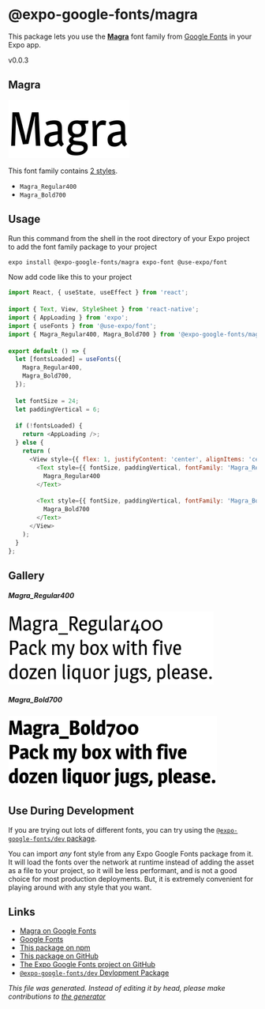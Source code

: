 # @expo-google-fonts/magra

This package lets you use the [**Magra**](https://fonts.google.com/specimen/Magra) font family from [Google Fonts](https://fonts.google.com/) in your Expo app.

v0.0.3

## Magra

![Magra](./font-family.png)

This font family contains [2 styles](#gallery).

- `Magra_Regular400`
- `Magra_Bold700`

## Usage

Run this command from the shell in the root directory of your Expo project to add the font family package to your project
```sh
expo install @expo-google-fonts/magra expo-font @use-expo/font
```

Now add code like this to your project
```js
import React, { useState, useEffect } from 'react';

import { Text, View, StyleSheet } from 'react-native';
import { AppLoading } from 'expo';
import { useFonts } from '@use-expo/font';
import { Magra_Regular400, Magra_Bold700 } from '@expo-google-fonts/magra';

export default () => {
  let [fontsLoaded] = useFonts({
    Magra_Regular400,
    Magra_Bold700,
  });

  let fontSize = 24;
  let paddingVertical = 6;

  if (!fontsLoaded) {
    return <AppLoading />;
  } else {
    return (
      <View style={{ flex: 1, justifyContent: 'center', alignItems: 'center' }}>
        <Text style={{ fontSize, paddingVertical, fontFamily: 'Magra_Regular400' }}>
          Magra_Regular400
        </Text>

        <Text style={{ fontSize, paddingVertical, fontFamily: 'Magra_Bold700' }}>
          Magra_Bold700
        </Text>
      </View>
    );
  }
};

```

## Gallery

##### Magra_Regular400
![Magra_Regular400](./9af41cbbd0f37a100cfb6828248fbfbac10111faefb7b379eb4d74092ebd2f8b.ttf.png)

##### Magra_Bold700
![Magra_Bold700](./ab81d03efbb8cfb766cdee7ef1e7333d196769ab264426971367541a4feee673.ttf.png)


## Use During Development

If you are trying out lots of different fonts, you can try using the [`@expo-google-fonts/dev` package](https://www.npmjs.com/package/@expo-google-fonts/dev).

You can import *any* font style from any Expo Google Fonts package from it. It will load the fonts
over the network at runtime instead of adding the asset as a file to your project, so it will be 
less performant, and is not a good choice for most production deployments. But, it is extremely convenient
for playing around with any style that you want.

## Links

- [Magra on Google Fonts](https://fonts.google.com/specimen/Magra)
- [Google Fonts](https://fonts.google.com/)
- [This package on npm](https://www.npmjs.com/package/@expo-google-fonts/magra)
- [This package on GitHub](https://github.com/expo/google-fonts/tree/master/font-packages/magra)
- [The Expo Google Fonts project on GitHub](https://github.com/expo/google-fonts)
- [`@expo-google-fonts/dev` Devlopment Package](https://github.com/expo/google-fonts/tree/master/font-packages/dev)


*This file was generated. Instead of editing it by head, please make contributions to [the generator](https://github.com/expo/google-fonts/tree/master/packages/generator)*
